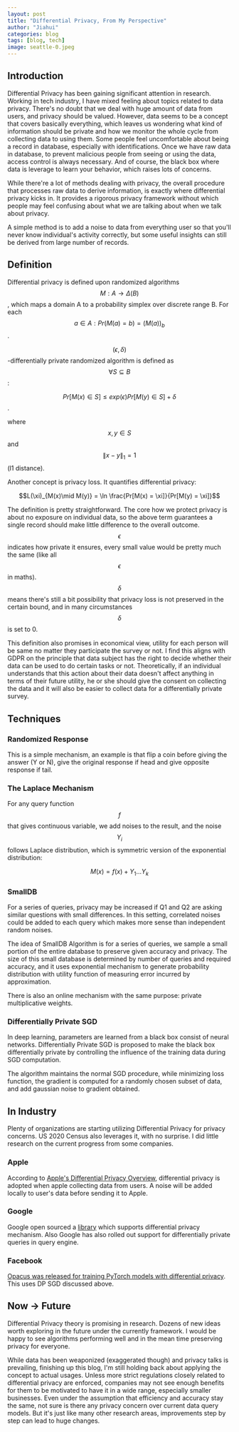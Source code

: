 ```yaml
---
layout: post
title: "Differential Privacy, From My Perspective"
author: "Jiahui"
categories: blog
tags: [blog, tech]
image: seattle-0.jpeg
---
```

## Introduction
Differential Privacy has been gaining significant attention in research. Working in tech industry, I have mixed feeling about topics related to data privacy. There's no doubt that we deal with huge amount of data from users, and privacy should be valued. However, data seems to be a concept that covers basically everything, which leaves us wondering what kind of information should be private and how we monitor the whole cycle from collecting data to using them. Some people feel uncomfortable about being a record in database, especially with identifications. Once we have raw data in database, to prevent malicious people from seeing or using the data, access control is always necessary. And of course, the black box where data is leverage to learn your behavior, which raises lots of concerns.

While there're a lot of methods dealing with privacy, the overall procedure that processes raw data to derive information, is exactly where differential privacy kicks in. It provides a rigorous privacy framework without which people may feel confusing about what we are talking about when we talk about privacy.

A simple method is to add a noise to data from everything user so that you'll never know individual's activity correctly, but some useful insights can still be derived from large number of records.

## Definition

Differential privacy is defined upon randomized algorithms $$M : A \to \Delta(B)$$, which maps a domain A to a probability simplex over discrete range B. For each $$a \in A: Pr(M(a) = b) = (M(a))_{b}$$. 

$$(\epsilon, \delta)$$-differentially private randomized algorithm is defined as $$\forall S \subseteq B$$:

$$Pr[M(x) \in S] \le exp(\epsilon) Pr[M(y) \in S] + \delta$$.

where $$x, y \in S$$ and $$ \|x-y\|_{1} = 1$$ (l1 distance).

Another concept is privacy loss. It quantifies differential privacy: 

$$L(\xi)_{M(x)\mid M(y)} = \ln \frac{Pr[M(x) = \xi]}{Pr[M(y) = \xi]}$$

The definition is pretty straightforward. The core how we protect privacy is about no exposure on individual data, so the above term guarantees a single record should make little difference to the overall outcome. $$\epsilon$$ indicates how private it ensures, every small value would be pretty much the same (like all $$\epsilon$$ in maths). $$\delta$$ means there's still a bit possibility that privacy loss is not preserved in the certain bound, and in many circumstances $$\delta$$ is set to 0.

This definition also promises in economical view, utility for each person will be same no matter they participate the survey or not. I find this aligns with GDPR on the principle that data subject has the right to decide whether their data can be used to do certain tasks or not. Theoretically, if an individual understands that this action about their data doesn't affect anything in terms of their future utility, he or she should give the consent on collecting the data and it will also be easier to collect data for a differentially private survey.

## Techniques
### Randomized Response
This is a simple mechanism, an example is that flip a coin before giving the answer (Y or N), give the original response if head and give opposite response if tail.

### The Laplace Mechanism
For any query function $$f$$ that gives continuous variable, we add noises to the result, and the noise $$Y_{i}$$ follows Laplace distribution, which is symmetric version of the exponential distribution:

$$M(x) = f(x) + Y_{1}...Y_{k}$$

### SmallDB
For a series of queries, privacy may be increased if Q1 and Q2 are asking similar questions with small differences. In this setting, correlated noises could be added to each query which makes more sense than independent random noises.

The idea of SmallDB Algorithm is for a series of queries, we sample a small portion of the entire database to preserve given accuracy and privacy. The size of this small database is determined by number of queries and required accuracy, and it uses exponential mechanism to generate probability distribution with utility function of measuring error incurred by approximation.

There is also an online mechanism with the same purpose: private multiplicative weights.

### Differentially Private SGD
In deep learning, parameters are learned from a black box consist of neural networks. Differentially Private SGD is proposed to make the black box differentially private by controlling the influence of the training data during SGD computation. 

The algorithm maintains the normal SGD procedure, while minimizing loss function, the gradient is computed for a randomly chosen subset of data, and add gaussian noise to gradient obtained.

## In Industry
Plenty of organizations are starting utilizing Differential Privacy for privacy concerns. US 2020 Census also leverages it, with no surprise. I did little research on the current progress from some companies. 

### Apple
According to [Apple's Differential Privacy Overview](https://www.apple.com/privacy/docs/Differential_Privacy_Overview.pdf), differential privacy is adopted when apple collecting data from users. A noise will be added locally to user's data before sending it to Apple. 

### Google
Google open sourced a [library](https://github.com/google/differential-privacy/) which supports differential privacy mechanism. Also Google has also rolled out support for differentially private queries in query engine.

### Facebook
[Opacus was released for training PyTorch models with differential privacy](https://ai.facebook.com/blog/introducing-opacus-a-high-speed-library-for-training-pytorch-models-with-differential-privacy/). This uses DP SGD discussed above.

## Now -> Future
Differential Privacy theory is promising in research. Dozens of new ideas worth exploring in the future under the currently framework. I would be happy to see algorithms performing well and in the mean time preserving privacy for everyone.

While data has been weaponized (exaggerated though) and privacy talks is prevailing, finishing up this blog, I'm still holding back about applying the concept to actual usages. Unless more strict regulations closely related to differential privacy are enforced, companies may not see enough benefits for them to be motivated to have it in a wide range, especially smaller businesses. Even under the assumption that efficiency and accuracy stay the same, not sure is there any privacy concern over current data query models. But it's just like many other research areas, improvements step by step can lead to huge changes.